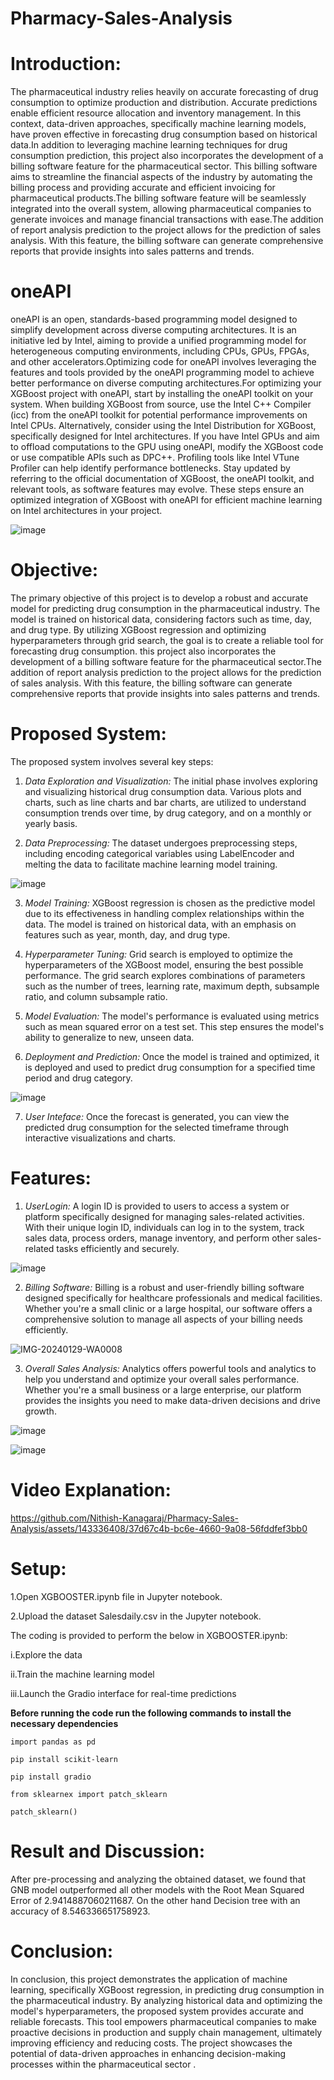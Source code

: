 # Pharmacy-Sales-Analysis
# Introduction:
The pharmaceutical industry relies heavily on accurate forecasting of drug consumption to optimize production and distribution. Accurate predictions enable efficient resource allocation and inventory management. In this context, data-driven approaches, specifically machine learning models, have proven effective in forecasting drug consumption based on historical data.In addition to leveraging machine learning techniques for drug consumption prediction, this project also incorporates the development of a billing software feature for the pharmaceutical sector. This billing software aims to streamline the financial aspects of the industry by automating the billing process and providing accurate and efficient invoicing for pharmaceutical products.The billing software feature will be seamlessly integrated into the overall system, allowing pharmaceutical companies to generate invoices and manage financial transactions with ease.The addition of report analysis prediction to the project allows for the prediction of sales analysis. With this feature, the billing software can generate comprehensive reports that provide insights into sales patterns and trends.

# oneAPI
   oneAPI is an open, standards-based programming model designed to simplify development across diverse computing architectures. It is an initiative led by Intel, aiming to provide a unified programming model for heterogeneous computing environments, including CPUs, GPUs, FPGAs, and other accelerators.Optimizing code for oneAPI involves leveraging the features and tools provided by the oneAPI programming model to achieve better performance on diverse computing architectures.For optimizing your XGBoost project with oneAPI, start by installing the oneAPI toolkit on your system. When building XGBoost from source, use the Intel C++ Compiler (icc) from the oneAPI toolkit for potential performance improvements on Intel CPUs. Alternatively, consider using the Intel Distribution for XGBoost, specifically designed for Intel architectures. If you have Intel GPUs and aim to offload computations to the GPU using oneAPI, modify the XGBoost code or use compatible APIs such as DPC++. Profiling tools like Intel VTune Profiler can help identify performance bottlenecks. Stay updated by referring to the official documentation of XGBoost, the oneAPI toolkit, and relevant tools, as software features may evolve. These steps ensure an optimized integration of XGBoost with oneAPI for efficient machine learning on Intel architectures in your project.


![image](https://github.com/Nithish-Kanagaraj/Pharmacy-Sales-Analysis/assets/143336408/aec204f5-04cd-4281-9c0e-743bb4e77168)


# Objective:
The primary objective of this project is to develop a robust and accurate model for predicting drug consumption in the pharmaceutical industry. The model is trained on historical data, considering factors such as time, day, and drug type. By utilizing XGBoost regression and optimizing hyperparameters through grid search, the goal is to create a reliable tool for forecasting drug consumption. this project also incorporates the development of a billing software feature for the pharmaceutical sector.The addition of report analysis prediction to the project allows for the prediction of sales analysis. With this feature, the billing software can generate comprehensive reports that provide insights into sales patterns and trends.

# Proposed System:
The proposed system involves several key steps:

1. *Data Exploration and Visualization:* The initial phase involves exploring and visualizing historical drug consumption data. Various plots and charts, such as line charts and bar charts, are utilized to understand consumption trends over time, by drug category, and on a monthly or yearly basis.

2. *Data Preprocessing:* The dataset undergoes preprocessing steps, including encoding categorical variables using LabelEncoder and melting the data to facilitate machine learning model training.

![image](https://github.com/Nithish-Kanagaraj/Pharmacy-Sales-Analysis/assets/143336408/6328a7ae-bd75-4039-8204-9fa6ef748d90)




3. *Model Training:* XGBoost regression is chosen as the predictive model due to its effectiveness in handling complex relationships within the data. The model is trained on historical data, with an emphasis on features such as year, month, day, and drug type.

4. *Hyperparameter Tuning:* Grid search is employed to optimize the hyperparameters of the XGBoost model, ensuring the best possible performance. The grid search explores combinations of parameters such as the number of trees, learning rate, maximum depth, subsample ratio, and column subsample ratio.

5. *Model Evaluation:* The model's performance is evaluated using metrics such as mean squared error on a test set. This step ensures the model's ability to generalize to new, unseen data.

6. *Deployment and Prediction:* Once the model is trained and optimized, it is deployed and used to predict drug consumption for a specified time period and drug category.

![image](https://github.com/Nithish-Kanagaraj/Pharmacy-Sales-Analysis/assets/143336408/a39703c7-566e-436f-8ff3-dc56b2eeed65)



7. *User Inteface:* Once the forecast is generated, you can view the predicted drug consumption for the selected timeframe through interactive visualizations and charts.
# Features:

1. *UserLogin:* A login ID is provided to users to access a system or platform specifically designed for managing sales-related activities. With their unique login ID, individuals can log in to the system, track sales data, process orders, manage inventory, and perform other sales-related tasks efficiently and securely.

![image](https://github.com/Nithish-Kanagaraj/Pharmacy-Sales-Analysis/assets/143336408/e4b96191-e04a-423c-83fa-2b30550bbfad)


   
2. *Billing Software:* Billing is a robust and user-friendly billing software designed specifically for healthcare professionals and medical facilities. Whether you're a small clinic or a large hospital, our software offers a comprehensive solution to manage all aspects of your billing needs efficiently.

![IMG-20240129-WA0008](https://github.com/Nithish-Kanagaraj/Pharmacy-Sales-Analysis/assets/143336408/c59f958c-e84a-4995-8b50-93440307c5ee)

3. *Overall Sales Analysis:* Analytics offers powerful tools and analytics to help you understand and optimize your overall sales performance. Whether you're a small business or a large enterprise, our platform provides the insights you need to make data-driven decisions and drive growth.

![image](https://github.com/Nithish-Kanagaraj/Pharmacy-Sales-Analysis/assets/143336408/63c2f84a-4b8b-466a-88bf-a25f26fb0e21)

![image](https://github.com/Nithish-Kanagaraj/Pharmacy-Sales-Analysis/assets/143336408/a822738a-264d-44cd-835c-3edf7b920f91)
# Video Explanation:

https://github.com/Nithish-Kanagaraj/Pharmacy-Sales-Analysis/assets/143336408/37d67c4b-bc6e-4660-9a08-56fddfef3bb0


# Setup:
1.Open XGBOOSTER.ipynb file in Jupyter notebook.

2.Upload the dataset Salesdaily.csv in the Jupyter notebook.

The coding is provided to perform the below in XGBOOSTER.ipynb:

i.Explore the data

ii.Train the machine learning model

iii.Launch the Gradio interface for real-time predictions

**Before running the code run the following commands to install the necessary dependencies**

```import pandas as pd```

```pip install scikit-learn```

```pip install gradio```

```from sklearnex import patch_sklearn```

```patch_sklearn()```
# Result and Discussion:
After pre-processing and analyzing the obtained dataset, we found that GNB model outperformed all other models with the Root Mean Squared Error of 2.9414887060211687. On the other hand Decision tree with an accuracy of 8.546336651758923.
# Conclusion:
In conclusion, this project demonstrates the application of machine learning, specifically XGBoost regression, in predicting drug consumption in the pharmaceutical industry. By analyzing historical data and optimizing the model's hyperparameters, the proposed system provides accurate and reliable forecasts. This tool empowers pharmaceutical companies to make proactive decisions in production and supply chain management, ultimately improving efficiency and reducing costs. The project showcases the potential of data-driven approaches in enhancing decision-making processes within the pharmaceutical sector .
